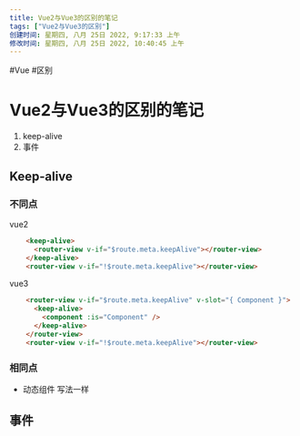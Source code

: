```yaml
---
title: Vue2与Vue3的区别的笔记
tags: ["Vue2与Vue3的区别"]
创建时间: 星期四, 八月 25日 2022, 9:17:33 上午
修改时间: 星期四, 八月 25日 2022, 10:40:45 上午
---
```

#Vue #区别

# Vue2与Vue3的区别的笔记


1. keep-alive
2. 事件


## Keep-alive

### 不同点
vue2
```html
    <keep-alive>
      <router-view v-if="$route.meta.keepAlive"></router-view>
    </keep-alive>
    <router-view v-if="!$route.meta.keepAlive"></router-view>
```

vue3
```html
    <router-view v-if="$route.meta.keepAlive" v-slot="{ Component }">
      <keep-alive>
        <component :is="Component" />
      </keep-alive>
    </router-view>
    <router-view v-if="!$route.meta.keepAlive"></router-view>
```

### 相同点
- 动态组件 写法一样



## 事件
